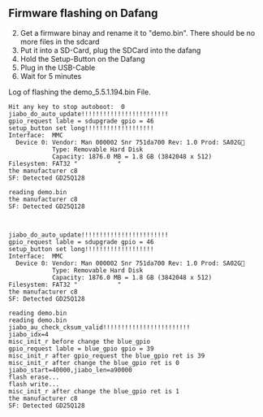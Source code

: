 ## Firmware flashing on Dafang

2. Get a firmware binay and rename it to "demo.bin". There should be no more files in the sdcard
3. Put it into a SD-Card, plug the SDCard into the dafang
3. Hold the Setup-Button on the Dafang
4. Plug in the USB-Cable
5. Wait for 5 minutes

Log of flashing the demo_5.5.1.194.bin File.

```
Hit any key to stop autoboot:  0 
jiabo_do_auto_update!!!!!!!!!!!!!!!!!!!!!!!!
gpio_request lable = sdupgrade gpio = 46
setup_button set long!!!!!!!!!!!!!!!!!!!
Interface:  MMC
  Device 0: Vendor: Man 000002 Snr 751da700 Rev: 1.0 Prod: SA02G
            Type: Removable Hard Disk
            Capacity: 1876.0 MB = 1.8 GB (3842048 x 512)
Filesystem: FAT32 "           "
the manufacturer c8
SF: Detected GD25Q128

reading demo.bin
the manufacturer c8
SF: Detected GD25Q128



jiabo_do_auto_update!!!!!!!!!!!!!!!!!!!!!!!!
gpio_request lable = sdupgrade gpio = 46
setup_button set long!!!!!!!!!!!!!!!!!!!
Interface:  MMC
  Device 0: Vendor: Man 000002 Snr 751da700 Rev: 1.0 Prod: SA02G
            Type: Removable Hard Disk
            Capacity: 1876.0 MB = 1.8 GB (3842048 x 512)
Filesystem: FAT32 "           "
the manufacturer c8
SF: Detected GD25Q128

reading demo.bin
reading demo.bin
jiabo_au_check_cksum_valid!!!!!!!!!!!!!!!!!!!!!!!!
jiabo_idx=4
misc_init_r before change the blue_gpio
gpio_request lable = blue_gpio gpio = 39
misc_init_r after gpio_request the blue_gpio ret is 39
misc_init_r after change the blue_gpio ret is 0
jiabo_start=40000,jiabo_len=a90000
flash erase...
flash write...
misc_init_r after change the blue_gpio ret is 1
the manufacturer c8
SF: Detected GD25Q128

```
